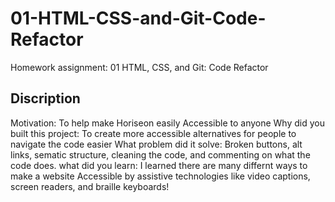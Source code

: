 # 01-HTML-CSS-and-Git-Code-Refactor
Homework assignment: 01 HTML, CSS, and Git: Code Refactor

## Discription
Motivation: To help make Horiseon easily Accessible to anyone 
Why did you built this project: To create more accessible alternatives for people to navigate the code easier
What problem did it solve: Broken buttons, alt links, sematic structure, cleaning the code, and commenting on what the code does.
what did you learn: I learned there are many differnt ways to make a website Accessible by assistive technologies like video captions, screen readers, and braille keyboards!